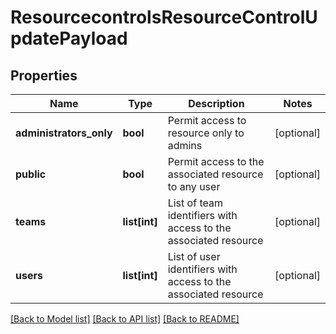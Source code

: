 # ResourcecontrolsResourceControlUpdatePayload

## Properties
Name | Type | Description | Notes
------------ | ------------- | ------------- | -------------
**administrators_only** | **bool** | Permit access to resource only to admins | [optional] 
**public** | **bool** | Permit access to the associated resource to any user | [optional] 
**teams** | **list[int]** | List of team identifiers with access to the associated resource | [optional] 
**users** | **list[int]** | List of user identifiers with access to the associated resource | [optional] 

[[Back to Model list]](../README.md#documentation-for-models) [[Back to API list]](../README.md#documentation-for-api-endpoints) [[Back to README]](../README.md)


